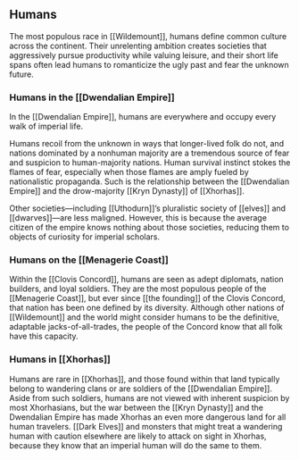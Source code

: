 ## Humans

The most populous race in [[Wildemount]], humans define common culture across the continent. Their unrelenting ambition creates societies that aggressively pursue productivity while valuing leisure, and their short life spans often lead humans to romanticize the ugly past and fear the unknown future.

### Humans in the [[Dwendalian Empire]]

In the [[Dwendalian Empire]], humans are everywhere and occupy every walk of imperial life.

Humans recoil from the unknown in ways that longer-lived folk do not, and nations dominated by a nonhuman majority are a tremendous source of fear and suspicion to human-majority nations. Human survival instinct stokes the flames of fear, especially when those flames are amply fueled by nationalistic propaganda. Such is the relationship between the [[Dwendalian Empire]] and the drow-majority [[Kryn Dynasty]] of [[Xhorhas]].

Other societies—including [[Uthodurn]]’s pluralistic society of [[elves]] and [[dwarves]]—are less maligned. However, this is because the average citizen of the empire knows nothing about those societies, reducing them to objects of curiosity for imperial scholars.

### Humans on the [[Menagerie Coast]]

Within the [[Clovis Concord]], humans are seen as adept diplomats, nation builders, and loyal soldiers. They are the most populous people of the [[Menagerie Coast]], but ever since [[the founding]] of the Clovis Concord, that nation has been one defined by its diversity. Although other nations of [[Wildemount]] and the world might consider humans to be the definitive, adaptable jacks-of-all-trades, the people of the Concord know that all folk have this capacity.

### Humans in [[Xhorhas]]

Humans are rare in [[Xhorhas]], and those found within that land typically belong to wandering clans or are soldiers of the [[Dwendalian Empire]]. Aside from such soldiers, humans are not viewed with inherent suspicion by most Xhorhasians, but the war between the [[Kryn Dynasty]] and the Dwendalian Empire has made Xhorhas an even more dangerous land for all human travelers. [[Dark Elves]] and monsters that might treat a wandering human with caution elsewhere are likely to attack on sight in Xhorhas, because they know that an imperial human will do the same to them.
